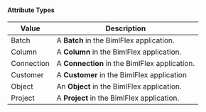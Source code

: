 #### Attribute Types

| Value      | Description                                   |
| ---------- | --------------------------------------------- |
| Batch      | A **Batch** in the BimlFlex application.      |
| Column     | A **Column** in the BimlFlex application.     |
| Connection | A **Connection** in the BimlFlex application. |
| Customer   | A **Customer** in the BimlFlex application    |
| Object     | An **Object** in the BimlFlex application.    |
| Project    | A **Project** in the BimlFlex application.    |
